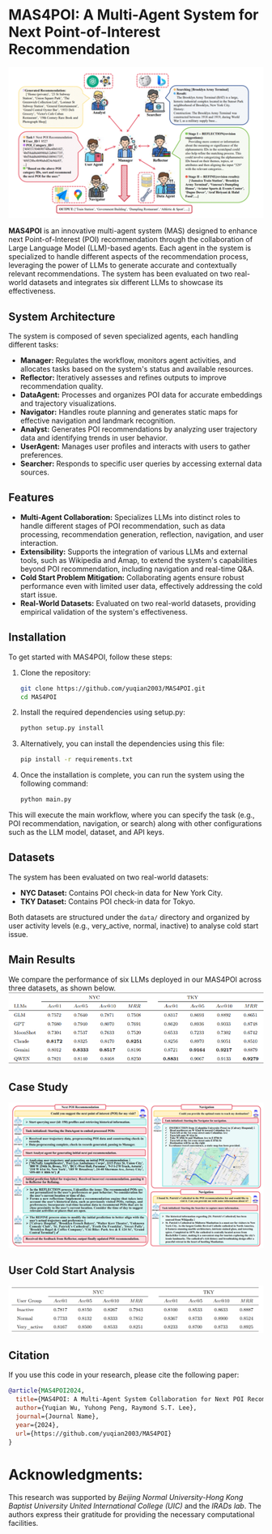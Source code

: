 # MAS4POI: A Multi-Agent System for Next Point-of-Interest Recommendation
![Alt text](./images/framework.png)

**MAS4POI** is an innovative multi-agent system (MAS) designed to enhance next Point-of-Interest (POI) recommendation through the collaboration of Large Language Model (LLM)-based agents. Each agent in the system is specialized to handle different aspects of the recommendation process, leveraging the power of LLMs to generate accurate and contextually relevant recommendations. The system has been evaluated on two real-world datasets and integrates six different LLMs to showcase its effectiveness.

## System Architecture

The system is composed of seven specialized agents, each handling different tasks:

- **Manager:** Regulates the workflow, monitors agent activities, and allocates tasks based on the system's status and available resources.
- **Reflector:** Iteratively assesses and refines outputs to improve recommendation quality.
- **DataAgent:** Processes and organizes POI data for accurate embeddings and trajectory visualizations.
- **Navigator:** Handles route planning and generates static maps for effective navigation and landmark recognition.
- **Analyst:** Generates POI recommendations by analyzing user trajectory data and identifying trends in user behavior.
- **UserAgent:** Manages user profiles and interacts with users to gather preferences.
- **Searcher:** Responds to specific user queries by accessing external data sources.

## Features

- **Multi-Agent Collaboration:** Specializes LLMs into distinct roles to handle different stages of POI recommendation, such as data processing, recommendation generation, reflection, navigation, and user interaction.
- **Extensibility:** Supports the integration of various LLMs and external tools, such as Wikipedia and Amap, to extend the system's capabilities beyond POI recommendation, including navigation and real-time Q&A.
- **Cold Start Problem Mitigation:** Collaborating agents ensure robust performance even with limited user data, effectively addressing the cold start issue.
- **Real-World Datasets:** Evaluated on two real-world datasets, providing empirical validation of the system's effectiveness.


## Installation

To get started with MAS4POI, follow these steps:

1. Clone the repository:
   ```bash
   git clone https://github.com/yuqian2003/MAS4POI.git
   cd MAS4POI
   ```
2. Install the required dependencies using setup.py:
    ```bash
    python setup.py install
3. Alternatively, you can install the dependencies using this file:
     ```bash
    pip install -r requirements.txt
4. Once the installation is complete, you can run the system using the following command:
     ```bash
     python main.py
This will execute the main workflow, where you can specify the task (e.g., POI recommendation, navigation, or search) along with other configurations such as the LLM model, dataset, and API keys.                     
                   

## Datasets

The system has been evaluated on two real-world datasets:

- **NYC Dataset:** Contains POI check-in data for New York City.
- **TKY Dataset:** Contains POI check-in data for Tokyo.

Both datasets are structured under the `data/` directory and organized by user activity levels (e.g., very_active, normal, inactive) to analyse cold start issue.

## Main Results
We compare the performance of six LLMs deployed in our MAS4POI across three datasets, as shown below.
![Alt text](./images/main.png)

## Case Study
![Alt text](./images/case_study.png)

## User Cold Start Analysis
![Alt text](./images/cold.png)

## Citation

If you use this code in your research, please cite the following paper:

```bibtex
@article{MAS4POI2024,
  title={MAS4POI: A Multi-Agent System Collaboration for Next POI Recommendation},
  author={Yuqian Wu, Yuhong Peng, Raymond S.T. Lee},
  journal={Journal Name},
  year={2024},
  url={https://github.com/yuqian2003/MAS4POI}
}
```
# Acknowledgments:
This research was supported by *Beijing Normal University-Hong Kong Baptist University United International College (UIC)* and the *IRADs lab*. 
The authors express their gratitude for providing the necessary computational facilities.



